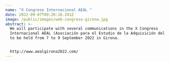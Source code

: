 ```yaml
---
name: "X Congreso Internacional AEAL "
date: 2022-09-07T09:20:18.291Z
image: /public/images/web-congreso-girona.jpg
abstract: >-
  We will participate with several communications in the X Congreso
  Internacional AEAL (Asociación para el Estudio de la Adquisición del Lenguaje)
  to be held from 7 to 9 September 2022 in Girona.


  http://www.aealgirona2022.com/
---
```

